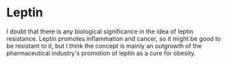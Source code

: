 # Leptin

I doubt that there is any biological significance in the idea of leptin resistance. Leptin promotes inflammation and cancer, so it might be good to be resistant to it, but I think the concept is mainly an outgrowth of the pharmaceutical industry's promotion of leptin as a cure for obesity.